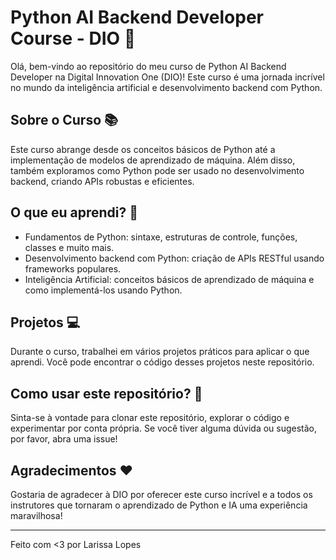 # Python AI Backend Developer Course - DIO 🚀

Olá, bem-vindo ao repositório do meu curso de Python AI Backend Developer na Digital Innovation One (DIO)! Este curso é uma jornada incrível no mundo da inteligência artificial e desenvolvimento backend com Python.

## Sobre o Curso 📚

Este curso abrange desde os conceitos básicos de Python até a implementação de modelos de aprendizado de máquina. Além disso, também exploramos como Python pode ser usado no desenvolvimento backend, criando APIs robustas e eficientes.

## O que eu aprendi? 🧠

- Fundamentos de Python: sintaxe, estruturas de controle, funções, classes e muito mais.
- Desenvolvimento backend com Python: criação de APIs RESTful usando frameworks populares.
- Inteligência Artificial: conceitos básicos de aprendizado de máquina e como implementá-los usando Python.

## Projetos 💻

Durante o curso, trabalhei em vários projetos práticos para aplicar o que aprendi. Você pode encontrar o código desses projetos neste repositório.

## Como usar este repositório? 🤔

Sinta-se à vontade para clonar este repositório, explorar o código e experimentar por conta própria. Se você tiver alguma dúvida ou sugestão, por favor, abra uma issue!

## Agradecimentos ❤️

Gostaria de agradecer à DIO por oferecer este curso incrível e a todos os instrutores que tornaram o aprendizado de Python e IA uma experiência maravilhosa!

---

Feito com <3 por Larissa Lopes
